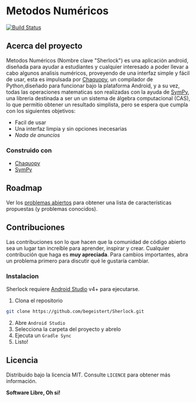 # Metodos Numéricos

[![Build Status](https://travis-ci.org/begeistert/Sherlock.svg?branch=master)](https://travis-ci.org/github/begeistert/Sherlock)

## Acerca del proyecto
Metodos Numéricos (Nombre clave "Sherlock") es una aplicación android, diseñada para ayudar a estudiantes y cualquier interesado a poder llevar a cabo algunos analisis numéricos, proveyendo de una interfaz simple y fácil de usar, esta es impulsada por [Chaquopy](https://github.com/chaquo/chaquopy), un compilador de Python,diseñado para funcionar bajo la plataforma Android, y a su vez, todas las operaciones matematicas son realizadas con la ayuda de [SymPy](https://github.com/sympy/sympy), una libreria destinada a ser un un sistema de álgebra computacional (CAS), lo que permitio obtener un resultado simplista, pero se espera que cumpla con los siguientes objetivos:
* Facil de usar
* Una interfaz limpia y sin opciones inecesarias
* _Nada de anuncios_

### Construido con
* [Chaquopy](https://github.com/chaquo/chaquopy)
* [SymPy](https://github.com/sympy/sympy)

## Roadmap
Ver los [problemas abiertos](https://github.com/begeistert/Sherlock/issues) para obtener una lista de características propuestas (y problemas conocidos).

## Contribuciones
Las contribuciones son lo que hacen que la comunidad de código abierto sea un lugar tan increíble para aprender, inspirar y crear. Cualquier contribución que haga es **muy apreciada**. Para cambios importantes, abra un problema primero para discutir qué le gustaría cambiar.

### Instalacion

Sherlock requiere [Android Studio](https://developer.android.com/studio) v4+ para ejecutarse.

1. Clona el repositorio
```sh
git clone https://github.com/begeistert/Sherlock.git
```
2. Abre `Android Studio`
3. Selecciona la carpeta del proyecto y abrelo
4. Ejecuta un `Gradle Sync`
5. Listo!

## Licencia
Distribuido bajo la licencia MIT. Consulte `LICENCE` para obtener más información.

**Software Libre, Oh si!**

